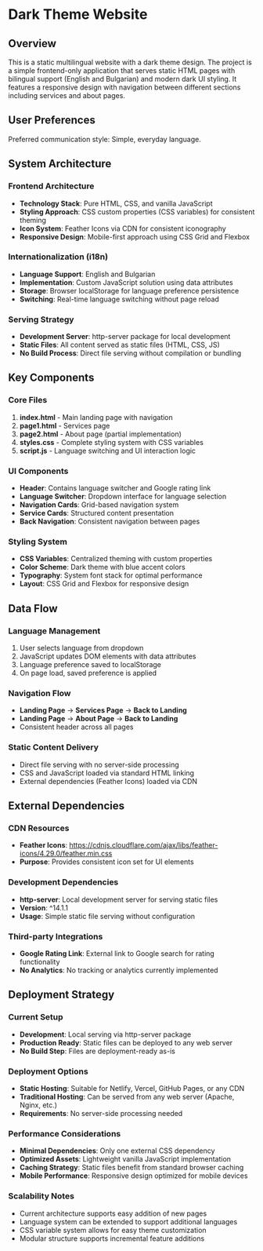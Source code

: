 # Dark Theme Website

## Overview

This is a static multilingual website with a dark theme design. The project is a simple frontend-only application that serves static HTML pages with bilingual support (English and Bulgarian) and modern dark UI styling. It features a responsive design with navigation between different sections including services and about pages.

## User Preferences

Preferred communication style: Simple, everyday language.

## System Architecture

### Frontend Architecture
- **Technology Stack**: Pure HTML, CSS, and vanilla JavaScript
- **Styling Approach**: CSS custom properties (CSS variables) for consistent theming
- **Icon System**: Feather Icons via CDN for consistent iconography
- **Responsive Design**: Mobile-first approach using CSS Grid and Flexbox

### Internationalization (i18n)
- **Language Support**: English and Bulgarian
- **Implementation**: Custom JavaScript solution using data attributes
- **Storage**: Browser localStorage for language preference persistence
- **Switching**: Real-time language switching without page reload

### Serving Strategy
- **Development Server**: http-server package for local development
- **Static Files**: All content served as static files (HTML, CSS, JS)
- **No Build Process**: Direct file serving without compilation or bundling

## Key Components

### Core Files
1. **index.html** - Main landing page with navigation
2. **page1.html** - Services page
3. **page2.html** - About page (partial implementation)
4. **styles.css** - Complete styling system with CSS variables
5. **script.js** - Language switching and UI interaction logic

### UI Components
- **Header**: Contains language switcher and Google rating link
- **Language Switcher**: Dropdown interface for language selection
- **Navigation Cards**: Grid-based navigation system
- **Service Cards**: Structured content presentation
- **Back Navigation**: Consistent navigation between pages

### Styling System
- **CSS Variables**: Centralized theming with custom properties
- **Color Scheme**: Dark theme with blue accent colors
- **Typography**: System font stack for optimal performance
- **Layout**: CSS Grid and Flexbox for responsive design

## Data Flow

### Language Management
1. User selects language from dropdown
2. JavaScript updates DOM elements with data attributes
3. Language preference saved to localStorage
4. On page load, saved preference is applied

### Navigation Flow
- **Landing Page** → **Services Page** → **Back to Landing**
- **Landing Page** → **About Page** → **Back to Landing**
- Consistent header across all pages

### Static Content Delivery
- Direct file serving with no server-side processing
- CSS and JavaScript loaded via standard HTML linking
- External dependencies (Feather Icons) loaded via CDN

## External Dependencies

### CDN Resources
- **Feather Icons**: https://cdnjs.cloudflare.com/ajax/libs/feather-icons/4.29.0/feather.min.css
- **Purpose**: Provides consistent icon set for UI elements

### Development Dependencies
- **http-server**: Local development server for serving static files
- **Version**: ^14.1.1
- **Usage**: Simple static file serving without configuration

### Third-party Integrations
- **Google Rating Link**: External link to Google search for rating functionality
- **No Analytics**: No tracking or analytics currently implemented

## Deployment Strategy

### Current Setup
- **Development**: Local serving via http-server package
- **Production Ready**: Static files can be deployed to any web server
- **No Build Step**: Files are deployment-ready as-is

### Deployment Options
- **Static Hosting**: Suitable for Netlify, Vercel, GitHub Pages, or any CDN
- **Traditional Hosting**: Can be served from any web server (Apache, Nginx, etc.)
- **Requirements**: No server-side processing needed

### Performance Considerations
- **Minimal Dependencies**: Only one external CSS dependency
- **Optimized Assets**: Lightweight vanilla JavaScript implementation
- **Caching Strategy**: Static files benefit from standard browser caching
- **Mobile Performance**: Responsive design optimized for mobile devices

### Scalability Notes
- Current architecture supports easy addition of new pages
- Language system can be extended to support additional languages
- CSS variable system allows for easy theme customization
- Modular structure supports incremental feature additions